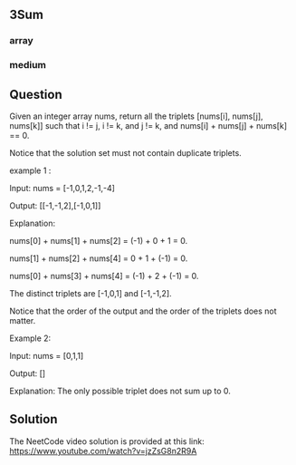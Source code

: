 ## 3Sum
### array
### medium
## Question

Given an integer array nums, return all the triplets [nums[i], nums[j], nums[k]] such that i != j, i != k, and j != k, and nums[i] + nums[j] + nums[k] == 0.

Notice that the solution set must not contain duplicate triplets.

example 1 : 

Input: nums = [-1,0,1,2,-1,-4]

Output: [[-1,-1,2],[-1,0,1]]

Explanation: 

nums[0] + nums[1] + nums[2] = (-1) + 0 + 1 = 0.

nums[1] + nums[2] + nums[4] = 0 + 1 + (-1) = 0.

nums[0] + nums[3] + nums[4] = (-1) + 2 + (-1) = 0.

The distinct triplets are [-1,0,1] and [-1,-1,2].

Notice that the order of the output and the order of the triplets does not matter.

Example 2:

Input: nums = [0,1,1]

Output: []

Explanation: The only possible triplet does not sum up to 0.

## Solution
The NeetCode video solution is provided at this link: https://www.youtube.com/watch?v=jzZsG8n2R9A

